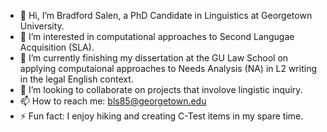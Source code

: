- 👋 Hi, I’m Bradford Salen, a PhD Candidate in Linguistics at Georgetown University.
- 👀 I’m interested in computational approaches to Second Langugae Acquisition (SLA).
- 🌱 I’m currently finishing my dissertation at the GU Law School on applying computaional approaches to Needs Analysis (NA) in L2 writing in the legal English context.
- 💞️ I’m looking to collaborate on projects that involove lingistic inquiry.
- 📫 How to reach me: bls85@georgetown.edu
- ⚡ Fun fact: I enjoy hiking and creating C-Test items in my spare time.

<!---
bradfordsalen/bradfordsalen is a ✨ special ✨ repository because its `README.md` (this file) appears on your GitHub profile.
You can click the Preview link to take a look at your changes.
--->
